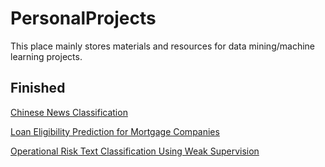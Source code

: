 # PersonalProjects
This place mainly stores materials and resources for data mining/machine learning projects.

## Finished
[Chinese News Classification](https://github.com/Xinyue-Ma/PersonalProjects/tree/main/Chinese_News_Classification)

[Loan Eligibility Prediction for Mortgage Companies](https://github.com/Xinyue-Ma/PersonalProjects/tree/main/CreditRisk/LoanPrediction)

[Operational Risk Text Classification Using Weak Supervision](https://github.com/Xinyue-Ma/PersonalProjects/blob/main/NLP/Reports)
